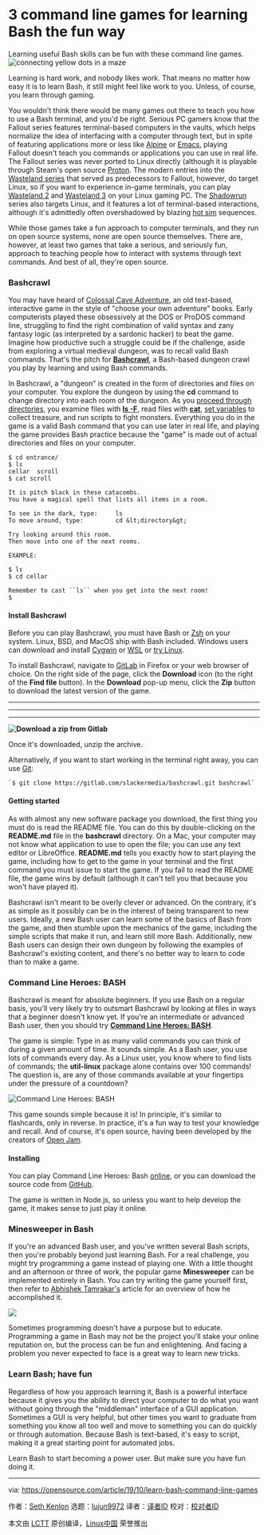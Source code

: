 [#]: collector: (lujun9972)
[#]: translator: ( )
[#]: reviewer: ( )
[#]: publisher: ( )
[#]: url: ( )
[#]: subject: (3 command line games for learning Bash the fun way)
[#]: via: (https://opensource.com/article/19/10/learn-bash-command-line-games)
[#]: author: (Seth Kenlon https://opensource.com/users/seth)

3 command line games for learning Bash the fun way
======
Learning useful Bash skills can be fun with these command line games.
![connecting yellow dots in a maze][1]

Learning is hard work, and nobody likes work. That means no matter how easy it is to learn Bash, it still might feel like work to you. Unless, of course, you learn through gaming.

You wouldn't think there would be many games out there to teach you how to use a Bash terminal, and you'd be right. Serious PC gamers know that the Fallout series features terminal-based computers in the vaults, which helps normalize the idea of interfacing with a computer through text, but in spite of featuring applications more or less like [Alpine][2] or [Emacs][3], playing Fallout doesn't teach you commands or applications you can use in real life. The Fallout series was never ported to Linux directly (although it is playable through Steam's open source [Proton][4]. The modern entries into the [Wasteland series][5] that served as predecessors to Fallout, however, do target Linux, so if you want to experience in-game terminals, you can play [Wasteland 2][6] and [Wasteland 3][7] on your Linux gaming PC. The [Shadowrun][8] series also targets Linux, and it features a lot of terminal-based interactions, although it's admittedly often overshadowed by blazing [hot sim][9] sequences. 

While those games take a fun approach to computer terminals, and they run on open source systems, none are open source themselves. There are, however, at least two games that take a serious, and seriously fun, approach to teaching people how to interact with systems through text commands. And best of all, they're open source.

### Bashcrawl

You may have heard of [Colossal Cave Adventure][10], an old text-based, interactive game in the style of "choose your own adventure" books. Early computerists played these obsessively at the DOS or ProDOS command line, struggling to find the right combination of valid syntax and zany fantasy logic (as interpreted by a sardonic hacker) to beat the game. Imagine how productive such a struggle could be if the challenge, aside from exploring a virtual medieval dungeon, was to recall valid Bash commands. That's the pitch for **[Bashcrawl][11]**, a Bash-based dungeon crawl you play by learning and using Bash commands.

In Bashcrawl, a "dungeon" is created in the form of directories and files on your computer. You explore the dungeon by using the **cd** command to change directory into each room of the dungeon. As you [proceed through directories][12], you examine files with **[ls -F][13]**, read files with **[cat][14]**, [set variables][15] to collect treasure, and run scripts to fight monsters. Everything you do in the game is a valid Bash command that you can use later in real life, and playing the game provides Bash practice because the "game" is made out of actual directories and files on your computer.


```
$ cd entrance/
$ ls
cellar  scroll
$ cat scroll

It is pitch black in these catacombs.
You have a magical spell that lists all items in a room.

To see in the dark, type:     ls
To move around, type:         cd &lt;directory&gt;

Try looking around this room.
Then move into one of the next rooms.

EXAMPLE:

$ ls
$ cd cellar

Remember to cast ``ls`` when you get into the next room!
$
```

#### Install Bashcrawl

Before you can play Bashcrawl, you must have Bash or [Zsh][16] on your system. Linux, BSD, and MacOS ship with Bash included. Windows users can download and install [Cygwin][17] or [WSL][18] or [try Linux][19].

To install Bashcrawl, navigate to [GitLab][11] in Firefox or your web browser of choice. On the right side of the page, click the **Download** icon (to the right of the **Find file** button).
In the **Download** pop-up menu, click the **Zip** button to download the latest version of the game.

* * *

* * *

* * *

**![Download a zip from Gitlab][20]**

Once it's downloaded, unzip the archive.

Alternatively, if you want to start working in the terminal right away, you can use [Git][21]:


```
`$ git clone https://gitlab.com/slackermedia/bashcrawl.git bashcrawl`
```

#### Getting started

As with almost any new software package you download, the first thing you must do is read the README file. You can do this by double-clicking on the **README.md** file in the **bashcrawl** directory. On a Mac, your computer may not know what application to use to open the file; you can use any text editor or LibreOffice. **README.md** tells you exactly how to start playing the game, including how to get to the game in your terminal and the first command you must issue to start the game. If you fail to read the README file, the game wins by default (although it can't tell you that because you won't have played it).

Bashcrawl isn't meant to be overly clever or advanced. On the contrary, it's as simple as it possibly can be in the interest of being transparent to new users. Ideally, a new Bash user can learn some of the basics of Bash from the game, and then stumble upon the mechanics of the game, including the simple scripts that make it run, and learn still more Bash. Additionally, new Bash users can design their own dungeon by following the examples of Bashcrawl's existing content, and there's no better way to learn to code than to make a game.

### Command Line Heroes: BASH

Bashcrawl is meant for absolute beginners. If you use Bash on a regular basis, you'll very likely try to outsmart Bashcrawl by looking at files in ways that a beginner doesn't know yet. If you're an intermediate or advanced Bash user, then you should try **[Command Line Heroes: BASH][22]**.

The game is simple: Type in as many valid commands you can think of during a given amount of time. It sounds simple. As a Bash user, you use lots of commands every day. As a Linux user, you know where to find lists of commands; the **util-linux** package alone contains over 100 commands! The question is, are any of those commands available at your fingertips under the pressure of a countdown?

![Command Line Heroes: BASH][23]

This game sounds simple because it is! In principle, it's similar to flashcards, only in reverse. In practice, it's a fun way to test your knowledge and recall. And of course, it's open source, having been developed by the creators of [Open Jam][24].

#### Installing

You can play Command Line Heroes: Bash [online][25], or you can download the source code from [GitHub][26].

The game is written in Node.js, so unless you want to help develop the game, it makes sense to just play it online.

### Minesweeper in Bash

If you're an advanced Bash user, and you've written several Bash scripts, then you're probably beyond just learning Bash. For a real challenge, you might try programming a game instead of playing one. With a little thought and an afternoon or three of work, the popular game **Minesweeper** can be implemented entirely in Bash. You can try writing the game yourself first, then refer to [Abhishek Tamrakar's][27] article for an overview of how he accomplished it.

![][28]

Sometimes programming doesn't have a purpose but to educate. Programming a game in Bash may not be the project you'll stake your online reputation on, but the process can be fun and enlightening. And facing a problem you never expected to face is a great way to learn new tricks.

### Learn Bash; have fun

Regardless of how you approach learning it, Bash is a powerful interface because it gives you the ability to direct your computer to do what you want without going through the "middleman" interface of a GUI application. Sometimes a GUI is very helpful, but other times you want to graduate from something you know all too well and move to something you can do quickly or through automation. Because Bash is text-based, it's easy to script, making it a great starting point for automated jobs.

Learn Bash to start becoming a power user. But make sure you have fun doing it.

--------------------------------------------------------------------------------

via: https://opensource.com/article/19/10/learn-bash-command-line-games

作者：[Seth Kenlon][a]
选题：[lujun9972][b]
译者：[译者ID](https://github.com/译者ID)
校对：[校对者ID](https://github.com/校对者ID)

本文由 [LCTT](https://github.com/LCTT/TranslateProject) 原创编译，[Linux中国](https://linux.cn/) 荣誉推出

[a]: https://opensource.com/users/seth
[b]: https://github.com/lujun9972
[1]: https://opensource.com/sites/default/files/styles/image-full-size/public/lead-images/LAW_maze.png?itok=mZ5LP4-X (connecting yellow dots in a maze)
[2]: https://opensource.com/article/17/10/alpine-email-client
[3]: http://www.gnu.org/software/emacs
[4]: https://github.com/ValveSoftware/Proton/
[5]: https://www.gog.com/game/wasteland_the_classic_original
[6]: https://www.inxile-entertainment.com/wasteland2
[7]: https://www.inxile-entertainment.com/wasteland3
[8]: http://harebrained-schemes.com/games/
[9]: https://forums.shadowruntabletop.com/index.php?topic=21804.0
[10]: https://opensource.com/article/18/12/linux-toy-adventure
[11]: https://gitlab.com/slackermedia/bashcrawl
[12]: https://opensource.com/article/19/8/understanding-file-paths-linux
[13]: https://opensource.com/article/19/7/master-ls-command
[14]: https://opensource.com/article/19/2/getting-started-cat-command
[15]: https://opensource.com/article/19/8/using-variables-bash
[16]: https://opensource.com/article/19/9/getting-started-zsh
[17]: https://www.cygwin.com/
[18]: https://docs.microsoft.com/en-us/windows/wsl/wsl2-about
[19]: https://opensource.com/article/19/7/ways-get-started-linux
[20]: https://opensource.com/sites/default/files/images/education/screenshot_from_2019-09-28_10-49-49.png (Download a zip from Gitlab)
[21]: https://opensource.com/life/16/7/stumbling-git
[22]: https://www.redhat.com/en/command-line-heroes/bash/index.html?extIdCarryOver=true&sc_cid=701f2000001OH79AAG
[23]: https://opensource.com/sites/default/files/uploads/commandlineheroes-bash.jpg (Command Line Heroes: BASH)
[24]: http://openjam.io/
[25]: https://www.redhat.com/en/command-line-heroes/bash/index.html
[26]: https://github.com/CommandLineHeroes/clh-bash/
[27]: https://opensource.com/article/19/9/advanced-bash-building-minesweeper
[28]: https://opensource.com/sites/default/files/uploads/extractmines.png

